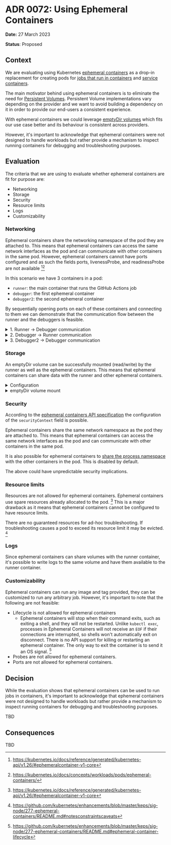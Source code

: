 # ADR 0072: Using Ephemeral Containers

**Date:** 27 March 2023

**Status**: Proposed <!--Accepted|Rejected|Superceded|Deprecated-->

## Context

We are evaluating using Kubernetes [ephemeral containers](https://kubernetes.io/docs/concepts/workloads/pods/ephemeral-containers/) as a drop-in replacement for creating pods for [jobs that run in containers](https://docs.github.com/en/actions/using-jobs/running-jobs-in-a-container) and [service containers](https://docs.github.com/en/actions/using-containerized-services/about-service-containers).

The main motivator behind using ephemeral containers is to eliminate the need for [Persistent Volumes](https://kubernetes.io/docs/concepts/storage/persistent-volumes/). Persistent Volume implementations vary depending on the provider and we want to avoid building a dependency on it in order to provide our end-users a consistent experience.

With ephemeral containers we could leverage [emptyDir volumes](https://kubernetes.io/docs/concepts/storage/volumes/#emptydir) which fits our use case better and its behaviour is consistent across providers.

However, it's important to acknowledge that ephemeral containers were not designed to handle workloads but rather provide a mechanism to inspect running containers for debugging and troubleshooting purposes.

## Evaluation

The criteria that we are using to evaluate whether ephemeral containers are fit for purpose are:

- Networking
- Storage
- Security
- Resource limits
- Logs
- Customizability

### Networking

Ephemeral containers share the networking namespace of the pod they are attached to. This means that ephemeral containers can access the same network interfaces as the pod and can communicate with other containers in the same pod. However, ephemeral containers cannot have ports configured and as such the fields ports, livenessProbe, and readinessProbe are not available [^1][^2]

In this scenario we have 3 containers in a pod:

- `runner`: the main container that runs the GitHub Actions job
- `debugger`: the first ephemeral container
- `debugger2`: the second ephemeral container

By sequentially opening ports on each of these containers and connecting to them we can demonstrate that the communication flow between the runner and the debuggers is feasible.

<details>
<summary>1. Runner -> Debugger communication</summary>

![runner->debugger](./images/runner-debugger.png)
</details>

<details>
<summary>2. Debugger -> Runner communication</summary>

![debugger->runner](./images/debugger-runner.png)
</details>

<details>
<summary>3. Debugger2 -> Debugger communication</summary>

![debugger2->debugger](./images/debugger2-debugger.png)
</details>

### Storage

An emptyDir volume can be successfully mounted (read/write) by the runner as well as the ephemeral containers. This means that ephemeral containers can share data with the runner and other ephemeral containers.

<details>
<summary>Configuration</summary>

```yaml
# Extracted from the values.yaml for the gha-runner-scale-set helm chart
  spec:
    containers:
    - name: runner
      image: ghcr.io/actions/actions-runner:latest
      command: ["/home/runner/run.sh"]
      volumeMounts:
      - mountPath: /workspace
        name: work-volume
    volumes:
      - name: work-volume
        emptyDir:
          sizeLimit: 1Gi
```

```bash
# The API call to the Kubernetes API used to create the ephemeral containers

POD_NAME="arc-runner-set-6sfwd-runner-k7qq6"
NAMESPACE="arc-runners"

curl -v "https://<IP>:<PORT>/api/v1/namespaces/$NAMESPACE/pods/$POD_NAME/ephemeralcontainers" \
  -X PATCH \
  -H 'Content-Type: application/strategic-merge-patch+json' \
  --cacert <PATH_TO_CACERT> \
  --cert <PATH_TO_CERT> \
  --key <PATH_TO_CLIENT_KEY> \
  -d '
{
    "spec":
    {
        "ephemeralContainers":
        [
            {
                "name": "debugger",
                "command": ["sh"],
                "image": "ghcr.io/actions/actions-runner:latest",
                "targetContainerName": "runner",
                "stdin": true,
                "tty": true,
                "volumeMounts": [{
                    "mountPath": "/workspace",
                    "name": "work-volume",
                    "readOnly": false
                }]
            },
            {
                "name": "debugger2",
                "command": ["sh"],
                "image": "ghcr.io/actions/actions-runner:latest",
                "targetContainerName": "runner",
                "stdin": true,
                "tty": true,
                "volumeMounts": [{
                    "mountPath": "/workspace",
                    "name": "work-volume",
                    "readOnly": false
                }]
            }
        ]
    }
}'
```

</details>

<details>
<summary>emptyDir volume mount</summary>

![emptyDir volume mount](./images/emptyDir_volume.png)

</details>

### Security

According to the [ephemeral containers API specification](https://kubernetes.io/docs/reference/generated/kubernetes-api/v1.26/#ephemeralcontainer-v1-core) the configuration of the `securityContext` field is possible.

Ephemeral containers share the same network namespace as the pod they are attached to. This means that ephemeral containers can access the same network interfaces as the pod and can communicate with other containers in the same pod.

It is also possible for ephemeral containers to [share the process namespace](https://kubernetes.io/docs/tasks/configure-pod-container/share-process-namespace/) with the other containers in the pod. This is disabled by default.

The above could have unpredictable security implications.

### Resource limits

Resources are not allowed for ephemeral containers. Ephemeral containers use spare resources already allocated to the pod. [^1] This is a major drawback as it means that ephemeral containers cannot be configured to have resource limits.

There are no guaranteed resources for ad-hoc troubleshooting. If troubleshooting causes a pod to exceed its resource limit it may be evicted. [^3]

### Logs

Since ephemeral containers can share volumes with the runner container, it's possible to write logs to the same volume and have them available to the runner container.

### Customizability

Ephemeral containers can run any image and tag provided, they can be customized to run any arbitrary job. However, it's important to note that the following are not feasible:

- Lifecycle is not allowed for ephemeral containers
    - Ephemeral containers will stop when their command exits, such as exiting a shell, and they will not be restarted. Unlike `kubectl exec`, processes in Ephemeral Containers will not receive an `EOF` if their connections are interrupted, so shells won't automatically exit on disconnect. There is no API support for killing or restarting an ephemeral container. The only way to exit the container is to send it an OS signal. [^4]
- Probes are not allowed for ephemeral containers.
- Ports are not allowed for ephemeral containers.

## Decision

While the evaluation shows that ephemeral containers can be used to run jobs in containers, it's important to acknowledge that ephemeral containers were not designed to handle workloads but rather provide a mechanism to inspect running containers for debugging and troubleshooting purposes.

TBD

## Consequences

TBD


[^1]: https://kubernetes.io/docs/reference/generated/kubernetes-api/v1.26/#ephemeralcontainer-v1-core

[^2]: https://kubernetes.io/docs/concepts/workloads/pods/ephemeral-containers/

[^3]: https://github.com/kubernetes/enhancements/blob/master/keps/sig-node/277-ephemeral-containers/README.md#notesconstraintscaveats

[^4]: https://github.com/kubernetes/enhancements/blob/master/keps/sig-node/277-ephemeral-containers/README.md#ephemeral-container-lifecycle